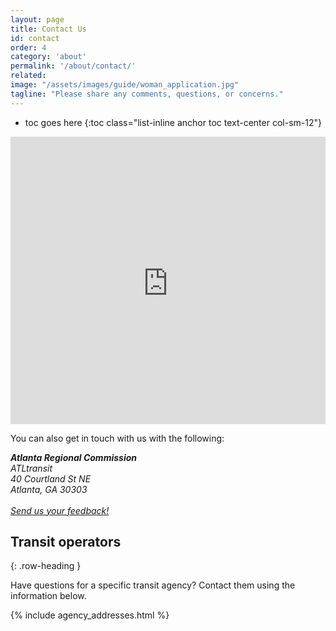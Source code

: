 ```yaml
---
layout: page
title: Contact Us
id: contact
order: 4
category: 'about'
permalink: '/about/contact/'
related: 
image: "/assets/images/guide/woman_application.jpg"
tagline: "Please share any comments, questions, or concerns."
---
```


* toc goes here
{:toc class="list-inline anchor toc text-center col-sm-12"}

<div class="row">
	<div class="panel panel-default top-buffer col-md-12" style="padding-top:10px; background-color:#ddd">
		<iframe width="100%" height="450" frameborder="0" scrolling="no" src="https://atlregional.wufoo.com/embed/atltransitorg-feedback-form/"></iframe>
	</div>
</div>


You can also get in touch with us with the following:

<address>
	<strong>Atlanta Regional Commission</strong><br>
	ATLtransit<br>
	40 Courtland St NE<br>
	Atlanta, GA 30303<br><br>
	<abbr title="Email"><i class="fa fa-envelope-o"></i></abbr> 
	<a href="/about/feedback">Send us your feedback!</a><br>
</address>



## Transit operators
{: .row-heading }

Have questions for a specific transit agency? Contact them using the information below.

{% include agency_addresses.html %}
